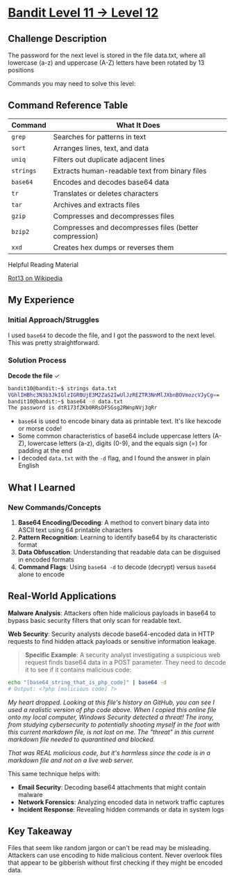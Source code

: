 # [Bandit Level 11 → Level 12](https://overthewire.org/wargames/bandit/bandit12.html)

## Challenge Description
The password for the next level is stored in the file data.txt, where all lowercase (a-z) and uppercase (A-Z) letters have been rotated by 13 positions

Commands you may need to solve this level:

## Command Reference Table
| Command | What It Does |
|---------|--------------|
| `grep` | Searches for patterns in text |
| `sort` | Arranges lines, text, and data |
| `uniq` | Filters out duplicate adjacent lines |
| `strings` | Extracts human-readable text from binary files |
| `base64` | Encodes and decodes base64 data |
| `tr` | Translates or deletes characters |
| `tar` | Archives and extracts files |
| `gzip` | Compresses and decompresses files |
| `bzip2` | Compresses and decompresses files (better compression) |
| `xxd` | Creates hex dumps or reverses them |

Helpful Reading Material

[Rot13 on Wikipedia](https://en.wikipedia.org/wiki/ROT13)

## My Experience

### Initial Approach/Struggles
I used `base64` to decode the file, and I got the password to the next level. This was pretty straightforward.

### Solution Process
**Decode the file** ✓

```bash
bandit10@bandit:~$ strings data.txt
VGhlIHBhc3N3b3JkIGlzIGR0UjE3M2ZaS2IwUlJzREZTR3NnMlJXbnBOVmozcVJyCg==
bandit10@bandit:~$ base64 -d data.txt
The password is dtR173fZKb0RRsDFSGsg2RWnpNVj3qRr
```

- `base64` is used to encode binary data as printable text. It's like hexcode or morse code!
- Some common characteristics of base64 include uppercase letters (A-Z), lowercase letters (a-z), digits (0-9), and the equals sign (=) for padding at the end
- I decoded `data.txt` with the `-d` flag, and I found the answer in plain English

## What I Learned

### New Commands/Concepts
1. **Base64 Encoding/Decoding**: A method to convert binary data into ASCII text using 64 printable characters
2. **Pattern Recognition**: Learning to identify base64 by its characteristic format
3. **Data Obfuscation**: Understanding that readable data can be disguised in encoded formats
4. **Command Flags**: Using `base64 -d` to decode (decrypt) versus `base64` alone to encode

## Real-World Applications
**Malware Analysis**: Attackers often hide malicious payloads in base64 to bypass basic security filters that only scan for readable text.

**Web Security**: Security analysts decode base64-encoded data in HTTP requests to find hidden attack payloads or sensitive information leakage.

> **Specific Example**: A security analyst investigating a suspicious web request finds base64 data in a POST parameter. They need to decode it to see if it contains malicious code:

```bash
echo "[base64_string_that_is_php_code]" | base64 -d
# Output: <?php [malicious code] ?>
```

*My heart dropped. Looking at this file's history on GitHub, you can see I used a realistic version of php code above. When I copied this online file onto my local computer, Windows Security detected a threat! The irony, from studying cybersecurity to potentially shooting myself in the foot with this current markdown file, is not lost on me. The "threat" in this current markdown file needed to quarantined and blocked.*

*That was REAL malicious code, but it's harmless since the code is in a markdown file and not on a live web server.*

This same technique helps with:
- **Email Security**: Decoding base64 attachments that might contain malware
- **Network Forensics**: Analyzing encoded data in network traffic captures
- **Incident Response**: Revealing hidden commands or data in system logs

## Key Takeaway
Files that seem like random jargon or can't be read may be misleading. Attackers can use encoding to hide malicious content. Never overlook files that appear to be gibberish without first checking if they might be encoded data.
